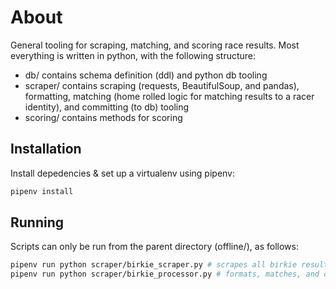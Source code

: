 # About
General tooling for scraping, matching, and scoring race results. Most everything is written in python, with the following structure:
* db/ contains schema definition (ddl) and python db tooling
* scraper/ contains scraping (requests, BeautifulSoup, and pandas), formatting,  matching (home rolled logic for matching results to a racer identity), and committing (to db) tooling
* scoring/ contains methods for scoring 


## Installation
Install depedencies & set up a virtualenv using pipenv:
```sh
pipenv install
```

## Running
Scripts can only be run from the parent directory (offline/), as follows:
```sh
pipenv run python scraper/birkie_scraper.py # scrapes all birkie results to local files
pipenv run python scraper/birkie_processor.py # formats, matches, and commits birkie results
```
